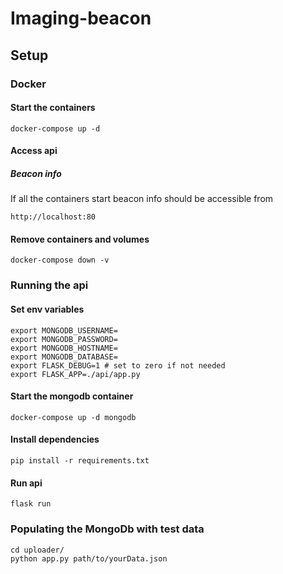 # Imaging-beacon

## Setup

### Docker
#### Start the containers
```
docker-compose up -d
```
#### Access api

##### Beacon info 
If all the containers start beacon info should be accessible from
```
http://localhost:80
```
#### Remove containers and volumes
```
docker-compose down -v
```
### Running the api

#### Set env variables
```
export MONGODB_USERNAME=
export MONGODB_PASSWORD=
export MONGODB_HOSTNAME=
export MONGODB_DATABASE=
export FLASK_DEBUG=1 # set to zero if not needed
export FLASK_APP=./api/app.py
```
#### Start the mongodb container
```
docker-compose up -d mongodb
```
#### Install dependencies
```
pip install -r requirements.txt
```
#### Run api
```
flask run
```
### Populating the MongoDb with test data
```
cd uploader/
python app.py path/to/yourData.json
```